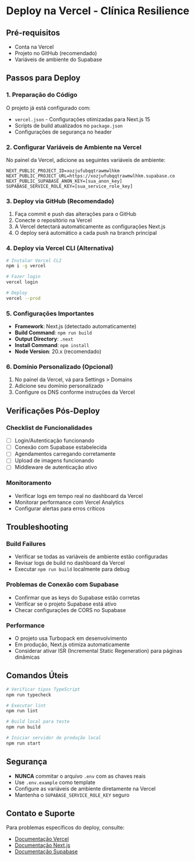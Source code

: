 # Deploy na Vercel - Clínica Resilience

## Pré-requisitos
- Conta na Vercel
- Projeto no GitHub (recomendado)
- Variáveis de ambiente do Supabase

## Passos para Deploy

### 1. Preparação do Código
O projeto já está configurado com:
- `vercel.json` - Configurações otimizadas para Next.js 15
- Scripts de build atualizados no `package.json`
- Configurações de segurança no header

### 2. Configurar Variáveis de Ambiente na Vercel
No painel da Vercel, adicione as seguintes variáveis de ambiente:

```
NEXT_PUBLIC_PROJECT_ID=xozjufubqqtrawmwlhkm
NEXT_PUBLIC_PROJECT_URL=https://xozjufubqqtrawmwlhkm.supabase.co
NEXT_PUBLIC_SUPABASE_ANON_KEY=[sua_anon_key]
SUPABASE_SERVICE_ROLE_KEY=[sua_service_role_key]
```

### 3. Deploy via GitHub (Recomendado)
1. Faça commit e push das alterações para o GitHub
2. Conecte o repositório na Vercel
3. A Vercel detectará automaticamente as configurações Next.js
4. O deploy será automático a cada push na branch principal

### 4. Deploy via Vercel CLI (Alternativa)
```bash
# Instalar Vercel CLI
npm i -g vercel

# Fazer login
vercel login

# Deploy
vercel --prod
```

### 5. Configurações Importantes
- **Framework**: Next.js (detectado automaticamente)
- **Build Command**: `npm run build`
- **Output Directory**: `.next`
- **Install Command**: `npm install`
- **Node Version**: 20.x (recomendado)

### 6. Domínio Personalizado (Opcional)
1. No painel da Vercel, vá para Settings > Domains
2. Adicione seu domínio personalizado
3. Configure os DNS conforme instruções da Vercel

## Verificações Pós-Deploy

### Checklist de Funcionalidades
- [ ] Login/Autenticação funcionando
- [ ] Conexão com Supabase estabelecida
- [ ] Agendamentos carregando corretamente
- [ ] Upload de imagens funcionando
- [ ] Middleware de autenticação ativo

### Monitoramento
- Verificar logs em tempo real no dashboard da Vercel
- Monitorar performance com Vercel Analytics
- Configurar alertas para erros críticos

## Troubleshooting

### Build Failures
- Verificar se todas as variáveis de ambiente estão configuradas
- Revisar logs de build no dashboard da Vercel
- Executar `npm run build` localmente para debug

### Problemas de Conexão com Supabase
- Confirmar que as keys do Supabase estão corretas
- Verificar se o projeto Supabase está ativo
- Checar configurações de CORS no Supabase

### Performance
- O projeto usa Turbopack em desenvolvimento
- Em produção, Next.js otimiza automaticamente
- Considerar ativar ISR (Incremental Static Regeneration) para páginas dinâmicas

## Comandos Úteis

```bash
# Verificar tipos TypeScript
npm run typecheck

# Executar lint
npm run lint

# Build local para teste
npm run build

# Iniciar servidor de produção local
npm run start
```

## Segurança

- **NUNCA** commitar o arquivo `.env` com as chaves reais
- Use `.env.example` como template
- Configure as variáveis de ambiente diretamente na Vercel
- Mantenha o `SUPABASE_SERVICE_ROLE_KEY` seguro

## Contato e Suporte
Para problemas específicos do deploy, consulte:
- [Documentação Vercel](https://vercel.com/docs)
- [Documentação Next.js](https://nextjs.org/docs)
- [Documentação Supabase](https://supabase.com/docs)